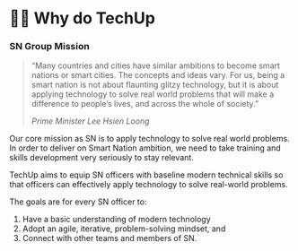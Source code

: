 # 🤷‍♀️ Why do TechUp

### SN Group Mission <a href="#sn-group-mission" id="sn-group-mission"></a>

> “Many countries and cities have similar ambitions to become smart nations or smart cities. The concepts and ideas vary. For us, being a smart nation is not about flaunting glitzy technology, but it is about applying technology to solve real world problems that will make a difference to people’s lives, and across the whole of society.”
>
> _Prime Minister Lee Hsien Loong_

Our core mission as SN is to apply technology to solve real world problems. In order to deliver on Smart Nation ambition, we need to take training and skills development very seriously to stay relevant.

TechUp aims to equip SN officers with baseline modern technical skills so that officers can effectively apply technology to solve real-world problems.

The goals are for every SN officer to:

1. Have a basic understanding of modern technology
2. Adopt an agile, iterative, problem-solving mindset, and
3. Connect with other teams and members of SN.
